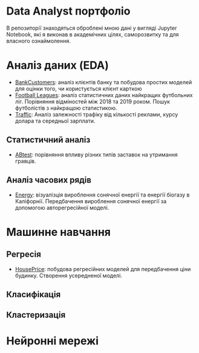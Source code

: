 # Data Analyst портфоліо
В репозиторії знаходяться оброблені мною дані у вигляді Jupyter Notebook, які я виконав в академічних цілях, саморозвитку та для власного ознаймолення.

# Аналіз даних (EDA)

- [BankCustomers](https://github.com/antonshuliak/DS-Portfolio/blob/master/CardCustomer.ipynb): аналіз клієнтів банку та побудова простих моделей для оцінки того, чи користується клієнт карткою
- [Football Leagues](https://github.com/antonshuliak/DS-Portfolio/blob/master/Football.ipynb): аналіз статистичних даних найкращих футбольних ліг. Порівняння відміностей між 2018 та 2019 роком. Пошук футболістів з найкращою статистикою.
- [Traffic](https://github.com/antonshuliak/DS-Portfolio/blob/master/Traffic.ipynb): Аналіз залежності трафіку від кількості реклами, курсу долара та середньої зарплати.

## Статистичний аналіз
- [ABtest](https://github.com/antonshuliak/DS-Portfolio/blob/master/ABtest.ipynb): порівняння впливу різних типів заставок на утримання гравців.

## Аналіз часових рядів
- [Energy](https://github.com/antonshuliak/DS-Portfolio/blob/master/PVEnergy.ipynb): візуалізція вироблення сонячної енергії та енергії біогазу в Каліфорнії. Передбачення вироблення сонячної енергії за допомогою авторегресійної моделі.

# Машинне навчання

## Регресія
- [HousePrice](https://github.com/antonshuliak/DS-Portfolio/blob/master/Price.ipynb): побудова регресійних моделей для передбачення ціни будинку. Створення усередненої моделі. 
## Класифікація

## Кластеризація

# Нейронні мережі

